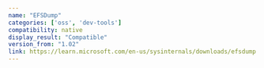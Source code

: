 ```yaml
---
name: "EFSDump"
categories: ['oss', 'dev-tools']
compatibility: native
display_result: "Compatible"
version_from: "1.02"
link: https://learn.microsoft.com/en-us/sysinternals/downloads/efsdump
---
```

